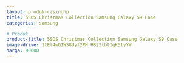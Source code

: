 ```yaml
---
layout: produk-casinghp
title: 5SOS Christmas Collection Samsung Galaxy S9 Case
categories: samsung

# Produk
product-title: 5SOS Christmas Collection Samsung Galaxy S9 Case
image-drive: 1tEl4wQ1WS8Uyf2PH_H823lbtIgK5tyYW
harga: 90000
---
```

